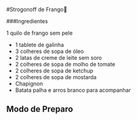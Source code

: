 #Strogonoff de Frango:chicken:

###Ingredientes

1 quilo de frango sem pele
 - 1 tablete de galinha
 - 3 colheres de sopa de óleo
 - 2 latas de creme de leite sem soro
 - 2 colheres de sopa de molho de tomate
 - 2 colheres de sopa de ketchup
 - 2 colheres de sopa de mostarda
 - Chapignon
 - Batata palha e arros branco para acompanhar

## Modo de Preparo
